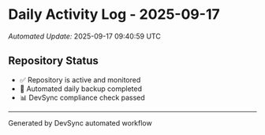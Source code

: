 # Daily Activity Log - 2025-09-17

*Automated Update:* 2025-09-17 09:40:59 UTC

## Repository Status
- ✅ Repository is active and monitored
- 🔄 Automated daily backup completed
- 📊 DevSync compliance check passed

---
Generated by DevSync automated workflow
